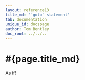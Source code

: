 ```yaml
---
layout: reference13
title_md: '`goto` statement'
tab: documentation
unique_id: docspage
author: Tom Bentley
doc_root: ../../..
---
```


# #{page.title_md}

As if!
